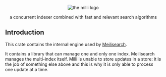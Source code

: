 <p align="center">
  <img alt="the milli logo" src="../assets/milli-logo.svg">
</p>

<p align="center">a concurrent indexer combined with fast and relevant search algorithms</p>

## Introduction

This crate contains the internal engine used by [Meilisearch].

It contains a library that can manage one and only one index. Meilisearch
manages the multi-index itself. Milli is unable to store updates in a store:
it is the job of something else above and this is why it is only able
to process one update at a time.

[Meilisearch]: https://github.com/meilisearch/meilisearch
